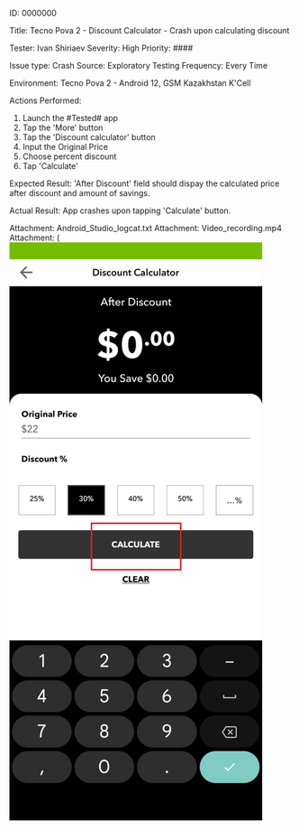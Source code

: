 ID: 0000000

Title: Tecno Pova 2 - Discount Calculator - Crash upon calculating discount

Tester: Ivan Shiriaev
Severity: High
Priority: ####

Issue type: Crash
Source: Exploratory Testing
Frequency: Every Time

Environment: Tecno Pova 2 - Android 12, GSM Kazakhstan K'Cell

Actions Performed:

1. Launch the #Tested# app
2. Tap the 'More' button
3. Tap the 'Discount calculator' button
4. Input the Original Price
5. Choose percent discount
6. Tap 'Calculate'

Expected Result:
'After Discount' field should dispay the calculated price after discount and amount of savings.

Actual Result:
App crashes upon tapping 'Calculate' button.

Attachment: Android_Studio_logcat.txt
Attachment: Video_recording.mp4
Attachment:
(![Screenshot_Attachment.jpg](https://github.com/IvanSoregashi/IvanSoregashi/blob/main/assets/Bug0000000_Screenshot.png "Screenshot")


